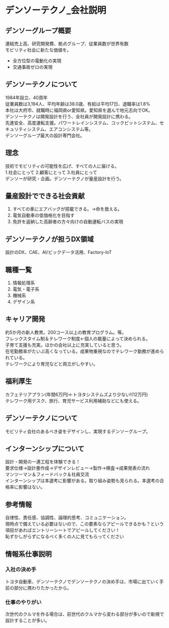 # デンソーテクノ_会社説明
## デンソーグループ概要
連結売上高、研究開発費、拠点グループ、従業員数が世界有数\
モビリティ社会に新たな価値を。
- 全方位型の電動化の実現
- 交通事故ゼロの実現
## デンソーテクノについて
1984年設立、40周年\
従業員数は3,194人、平均年齢は38.0歳、有給は平均17日、退職率は1.8%\
本社は大府市、就職時に福岡県or愛知県。愛知県を選んで地元志向でOK。\
デンソーテクノは開発設計を行う、全社員が開発設計に携わる。\
先進安全、高度運転支援。パワートレインシステム、コックピットシステム、セキュリティシステム、エアコンシステム等。\
デンソーグループ最大の設計専門会社。

## 理念
技術でモビリティの可能性を広げ、すべての人に届ける。\
1.社会にとって 2.顧客にとって 3.社員にとって\
デンソーが研究・企画。デンソーテクノが量産設計を行う。
## 量産設計でできる社会貢献
1. すべての車にエアバッグが搭載できる。→命を救える。
2. 電気自動車の低価格化を目指す
3. 免許を返納した高齢者の方々向けの自動運転バスの実現

## デンソーテクノが担うDX領域
設計のDX、CAE、AI/ビックデータ活用、Factory-IoT

## 職種一覧
1. 情報処理系
2. 電気・電子系
3. 機械系
4. デザイン系

## キャリア開発
約5か月の新人教育。200コース以上の教育プログラム。等。\
フレックスタイム制＆テレワーク制度←個人の裁量によって決められる。\
子育て支援も充実。ほかの会社以上に充実していると思う。\
在宅勤務率がたいぶ高くなっている。成果物重視なのでテレワーク勤務が進められている。\
テレワークにより育児などと両立がしやすい。

## 福利厚生
カフェテリアプラン(年間6万円)←トヨタシステムズより少ない!(12万円)\
テレワーク用デスク、旅行、育児サービス利用補助などにも使える。

## デンソーテクノについて
モビリティ会社のあるべき姿をデザインし、実現するデンソーグループ。

## インターンシップについて
設計・開発の一連工程を体験できる！\
要求仕様→設計書作成→デザインレビュー→製作→検査→成果発表の流れ\
マンツーマン＆フィードバック＆社員交流\
インターンシップは本選考に影響がある。取り組み姿勢も見られる。本選考の合格率に影響はない。

## 参考情報
自律性、責任感、協調性、論理的思考、コミュニケーション。\
現時点で備えている必要はないので、この要素ならアピールできるかも？という項目があればエントリーシートでアピールしてください！\
恥ずかしがらずになるべく多くの人に見てもらってください

## 情報系仕事説明
### 入社の決め手
トヨタ自動車、デンソーテクノでデンソーテクノの決め手は、市場に出ていく手前の部分に携わりたかったから。
### 仕事のやりがい
次世代のクルマを作る場合は、前世代のクルマから変わる部分が多いので新規で設計することが多い。